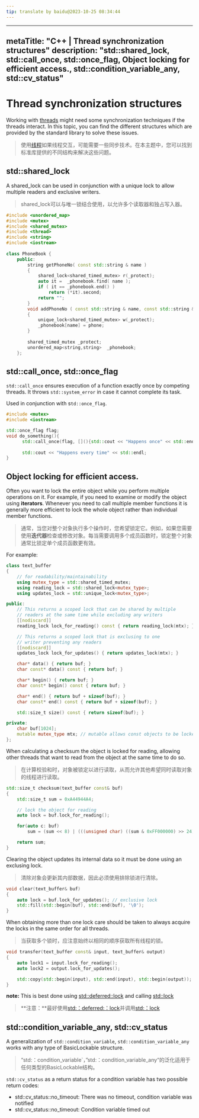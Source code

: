```yaml
---
tip: translate by baidu@2023-10-25 08:34:44
---
```

---
metaTitle: "C++ | Thread synchronization structures"
description: "std::shared_lock, std::call_once, std::once_flag, Object locking for efficient access., std::condition_variable_any, std::cv_status"
---

# Thread synchronization structures



Working with [threads](http://stackoverflow.com/documentation/c%2b%2b/699/threading) might need some synchronization techniques if the threads interact. In this topic, you can find the different structures which are provided by the standard library to solve these issues.

> 使用[线程](http://stackoverflow.com/documentation/c%2b%2b/699/threading)如果线程交互，可能需要一些同步技术。在本主题中，您可以找到标准库提供的不同结构来解决这些问题。



## std::shared_lock



A shared_lock can be used in conjunction with a unique lock to allow multiple readers and exclusive writers.

> shared_lock可以与唯一锁结合使用，以允许多个读取器和独占写入器。

```cpp
#include <unordered_map>
#include <mutex>
#include <shared_mutex>
#include <thread>
#include <string>
#include <iostream>
    
class PhoneBook {
    public:
        string getPhoneNo( const std::string & name )
        {
            shared_lock<shared_timed_mutex> r(_protect);
            auto it =  _phonebook.find( name );
            if ( it == _phonebook.end() )
                return (*it).second;
            return "";
        }
        void addPhoneNo ( const std::string & name, const std::string & phone )
        {
            unique_lock<shared_timed_mutex> w(_protect);
            _phonebook[name] = phone;
        }
        
        shared_timed_mutex _protect;
        unordered_map<string,string>  _phonebook;
    };

```



## std::call_once, std::once_flag


`std::call_once` ensures execution of a function exactly once by competing threads. It throws `std::system_error` in case it cannot complete its task.

Used in conjunction with s`td::once_flag`.

```cpp
#include <mutex>
#include <iostream>

std::once_flag flag;
void do_something(){
      std::call_once(flag, [](){std::cout << "Happens once" << std::endl;});
    
      std::cout << "Happens every time" << std::endl;
}

```



## Object locking for efficient access.



Often you want to lock the entire object while you perform multiple operations on it. For example, if you need to examine or modify the object using **iterators**. Whenever you need to call multiple member functions it is generally more efficient to lock the whole object rather than individual member functions.

> 通常，当您对整个对象执行多个操作时，您希望锁定它。例如，如果您需要使用**迭代器**检查或修改对象。每当需要调用多个成员函数时，锁定整个对象通常比锁定单个成员函数更有效。

For example:

```cpp
class text_buffer
{
    // for readability/maintainability
    using mutex_type = std::shared_timed_mutex;
    using reading_lock = std::shared_lock<mutex_type>;
    using updates_lock = std::unique_lock<mutex_type>;

public:
    // This returns a scoped lock that can be shared by multiple
    // readers at the same time while excluding any writers
    [[nodiscard]]
    reading_lock lock_for_reading() const { return reading_lock(mtx); }

    // This returns a scoped lock that is exclusing to one
    // writer preventing any readers
    [[nodiscard]]
    updates_lock lock_for_updates() { return updates_lock(mtx); }

    char* data() { return buf; }
    char const* data() const { return buf; }

    char* begin() { return buf; }
    char const* begin() const { return buf; }

    char* end() { return buf + sizeof(buf); }
    char const* end() const { return buf + sizeof(buf); }

    std::size_t size() const { return sizeof(buf); }

private:
    char buf[1024];
    mutable mutex_type mtx; // mutable allows const objects to be locked
};

```


When calculating a checksum the object is locked for reading, allowing other threads that want to read from the object at the same time to do so.

> 在计算校验和时，对象被锁定以进行读取，从而允许其他希望同时读取对象的线程进行读取。

```cpp
std::size_t checksum(text_buffer const& buf)
{
    std::size_t sum = 0xA44944A4;

    // lock the object for reading
    auto lock = buf.lock_for_reading();

    for(auto c: buf)
        sum = (sum << 8) | (((unsigned char) ((sum & 0xFF000000) >> 24)) ^ c);

    return sum;
}

```


Clearing the object updates its internal data so it must be done using an exclusing lock.

> 清除对象会更新其内部数据，因此必须使用排除锁进行清除。

```cpp
void clear(text_buffer& buf)
{
    auto lock = buf.lock_for_updates(); // exclusive lock
    std::fill(std::begin(buf), std::end(buf), '\0');
}

```


When obtaining more than one lock care should be taken to always acquire the locks in the same order for all threads.

> 当获取多个锁时，应注意始终以相同的顺序获取所有线程的锁。

```cpp
void transfer(text_buffer const& input, text_buffer& output)
{
    auto lock1 = input.lock_for_reading();
    auto lock2 = output.lock_for_updates();

    std::copy(std::begin(input), std::end(input), std::begin(output));
}

```


**note:** This is best done using [std::deferred::lock](http://en.cppreference.com/w/cpp/thread/lock_tag) and calling [std::lock](http://en.cppreference.com/w/cpp/thread/lock)

> **注意：**最好使用[std:：deferred:：lock](http://en.cppreference.com/w/cpp/thread/lock_tag)并调用[std:：lock](http://en.cppreference.com/w/cpp/thread/lock)



## std::condition_variable_any, std::cv_status



A generalization of `std::condition_variable`, `std::condition_variable_any` works with any type of BasicLockable structure.

> “std:：condition_variable`，”std:：condition_variable_any“的泛化适用于任何类型的BasicLockable结构。

`std::cv_status` as a return status for a condition variable has two possible return codes:

- std::cv_status::no_timeout: There was no timeout, condition variable was notified
- std::cv_status::no_timeout: Condition variable timed out

